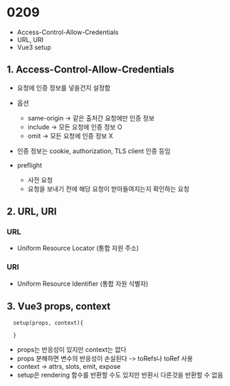 # 0209

- Access-Control-Allow-Credentials
- URL, URI
- Vue3 setup

## 1. Access-Control-Allow-Credentials

- 요청에 인증 정보를 넣을건지 설정함
- 옵션
  - same-origin -> 같은 출처간 요청에만 인증 정보
  - include -> 모든 요청에 인증 정보 O
  - omit -> 모든 요청에 인증 정보 X
- 인증 정보는 cookie, authorization, TLS client 인증 등임

- preflight
  - 사전 요청
  - 요청을 보내기 전에 해당 요청이 받아들여지는지 확인하는 요청

## 2. URL, URI

### URL

- Uniform Resource Locator (통합 자원 주소)

### URI

- Uniform Resource Identifier (통합 자원 식별자)

## 3. Vue3 props, context

```
  setup(props, context){

  }
```

- props는 반응성이 있지만 context는 없다
- props 분해하면 변수의 반응성이 손실된다 -> toRefs나 toRef 사용
- context -> attrs, slots, emit, expose
- setup은 rendering 함수를 반환할 수도 있지만 반환시 다른것을 반환할 수 없음
